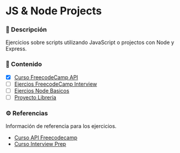 # JS & Node Projects

### 📝 Descripción

Ejercicios sobre scripts utilizando JavaScript o projectos con Node y Express.

### 📒 Contenido

- [x] [Curso FreecodeCamp API](freecode_api/README.md)
- [ ] [Ejercios FreecodeCamp Interview](interviewprep/README.md)
- [ ] [Ejercios Node Basicos](node_pract_01/README.md)
- [ ] [Proyecto Libreria](libreria/README.md)

### ⚙️ Referencias

Información de referencia para los ejercicios.

* [Curso API Freecodecamp](https://www.freecodecamp.org/learn/back-end-development-and-apis/)
* [Curso Interview Prep](https://www.freecodecamp.org/learn/coding-interview-prep/)